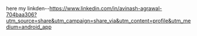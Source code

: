 here my linkden--https://www.linkedin.com/in/avinash-agrawal-704baa306?utm_source=share&utm_campaign=share_via&utm_content=profile&utm_medium=android_app
